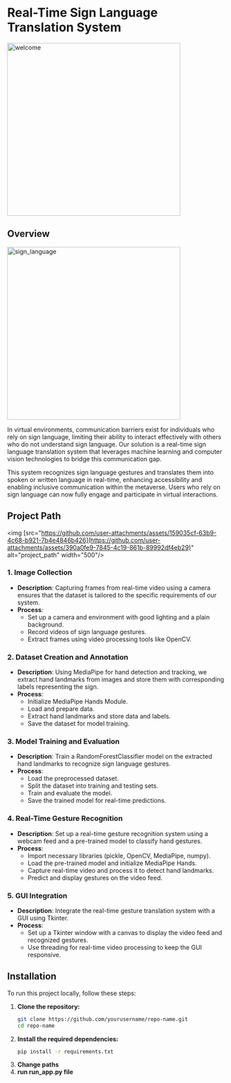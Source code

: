 # Real-Time Sign Language Translation System

<img src="https://github.com/user-attachments/assets/159035cf-63b9-4c68-b921-7b4e4846b426" alt="welcome" width="400"/>

## Overview

<img src="https://github.com/user-attachments/assets/ccb13216-a726-4d27-97c0-029a288f42f2" alt="sign_language" width="400"/>

In virtual environments, communication barriers exist for individuals who rely on sign language, limiting their ability to interact effectively with others who do not understand sign language. Our solution is a real-time sign language translation system that leverages machine learning and computer vision technologies to bridge this communication gap.

This system recognizes sign language gestures and translates them into spoken or written language in real-time, enhancing accessibility and enabling inclusive communication within the metaverse. Users who rely on sign language can now fully engage and participate in virtual interactions.

## Project Path
<img [src="https://github.com/user-attachments/assets/159035cf-63b9-4c68-b921-7b4e4846b426](https://github.com/user-attachments/assets/390a0fe9-7845-4c19-861b-89992df4eb29)" alt="project_path" width="500"/>



### 1. **Image Collection**
- **Description**: Capturing frames from real-time video using a camera ensures that the dataset is tailored to the specific requirements of our system.
- **Process**:
  - Set up a camera and environment with good lighting and a plain background.
  - Record videos of sign language gestures.
  - Extract frames using video processing tools like OpenCV.

### 2. **Dataset Creation and Annotation**
- **Description**: Using MediaPipe for hand detection and tracking, we extract hand landmarks from images and store them with corresponding labels representing the sign.
- **Process**:
  - Initialize MediaPipe Hands Module.
  - Load and prepare data.
  - Extract hand landmarks and store data and labels.
  - Save the dataset for model training.

### 3. **Model Training and Evaluation**
- **Description**: Train a RandomForestClassifier model on the extracted hand landmarks to recognize sign language gestures.
- **Process**:
  - Load the preprocessed dataset.
  - Split the dataset into training and testing sets.
  - Train and evaluate the model.
  - Save the trained model for real-time predictions.

### 4. **Real-Time Gesture Recognition**
- **Description**: Set up a real-time gesture recognition system using a webcam feed and a pre-trained model to classify hand gestures.
- **Process**:
  - Import necessary libraries (pickle, OpenCV, MediaPipe, numpy).
  - Load the pre-trained model and initialize MediaPipe Hands.
  - Capture real-time video and process it to detect hand landmarks.
  - Predict and display gestures on the video feed.

### 5. **GUI Integration**
- **Description**: Integrate the real-time gesture translation system with a GUI using Tkinter.
- **Process**:
  - Set up a Tkinter window with a canvas to display the video feed and recognized gestures.
  - Use threading for real-time video processing to keep the GUI responsive.

## Installation

To run this project locally, follow these steps:

1. **Clone the repository:**
   ```bash
   git clone https://github.com/yourusername/repo-name.git
   cd repo-name
2. **Install the required dependencies:**
   ```bash
   pip install -r requirements.txt
3. **Change paths**
4. **run run_app.py file**



